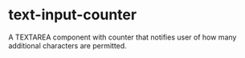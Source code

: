 # text-input-counter
A TEXTAREA component with counter that notifies user of how many additional characters are permitted. 
